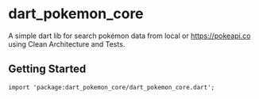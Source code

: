 # dart_pokemon_core

A simple dart lib for search pokémon data from local or https://pokeapi.co using Clean Architecture and Tests.

## Getting Started

```
import 'package:dart_pokemon_core/dart_pokemon_core.dart';
```
